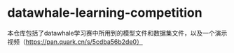 # datawhale-learning-competition
本仓库包括了datawhale学习赛中所用到的模型文件和数据集文件，以及一个演示视频（https://pan.quark.cn/s/5cdba56b2de0）
